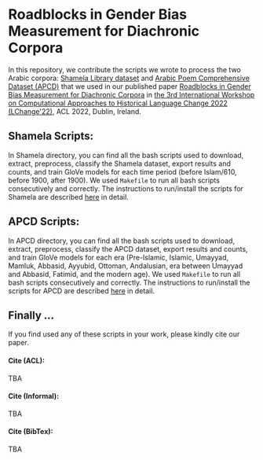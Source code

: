 # Roadblocks in Gender Bias Measurement for Diachronic Corpora

In this repository, we contribute the scripts we wrote to process the two Arabic corpora: [Shamela Library dataset](https://shamela.ws/) and [Arabic Poem Comprehensive Dataset (APCD)](https://hci-lab.github.io/ArabicPoetry-1-Private/) that we used in our published paper [Roadblocks in Gender Bias Measurement for Diachronic Corpora](https://lin-web.clarkson.edu/~jmatthew/LChange2022/) in [the 3rd International Workshop on Computational Approaches to Historical Language Change 2022 (LChange'22)](https://languagechange.org/events/2022-acl-lchange/), ACL 2022, Dublin, Ireland.

## Shamela Scripts:

In Shamela directory, you can find all the bash scripts used to download, extract, preprocess, classify the Shamela dataset, export results and counts, and train GloVe models for each time period (before Islam/610, before 1900, after 1900). We used `Makefile` to run all bash scripts consecutively and correctly. The instructions to run/install the scripts for Shamela are described [here](https://github.com/Clarkson-Accountability-Transparency/gBiasRoadblocks/tree/main/Shamela) in detail. 

## APCD Scripts:

In APCD directory, you can find all the bash scripts used to download, extract, preprocess, classify the APCD dataset, export results and counts, and train GloVe models for each era (Pre-Islamic, Islamic, Umayyad, Mamluk, Abbasid, Ayyubid, Ottoman, Andalusian, era between Umayyad and Abbasid, Fatimid, and the modern age). We used `Makefile` to run all bash scripts consecutively and correctly. The instructions to run/install the scripts for APCD are described [here](https://github.com/Clarkson-Accountability-Transparency/gBiasRoadblocks/tree/main/APCD) in detail.

## Finally ...

If you find used any of these scripts in your work, please kindly cite our paper. 

#### Cite (ACL):

TBA

#### Cite (Informal):

TBA

#### Cite (BibTex):

TBA
